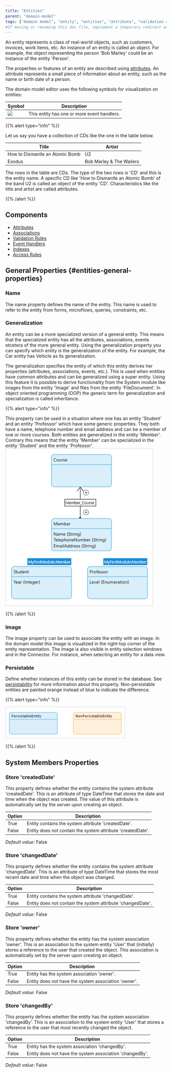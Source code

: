 ```yaml
---
title: "Entities"
parent: "domain-model"
tags: ["domain model", "entity", "entities", "attribute", "validation rule", "even handler", "access rule", "studio pro"]
#If moving or renaming this doc file, implement a temporary redirect and let the respective team know they should update the URL in the product. See Mapping to Products for more details.
---
```



An entity represents a class of real-world objects, such as customers, invoices, work items, etc. An instance of an entity is called an object. For example, the object representing the person 'Bob Marley' could be an instance of the entity 'Person'.

The properties or features of an entity are described using [attributes](attributes). An attribute represents a small piece of information about an entity, such as the name or birth date of a person.

The domain model editor uses the following symbols for visualization on entities:

| Symbol | Description |
| --- | --- |
| ![](attachments/819203/917594.png) | This entity has one or more event handlers. |

{{% alert type="info" %}}

Let us say you have a collection of CDs like the one in the table below.

| Title | Artist |
| --- | --- |
| How to Dismantle an Atomic Bomb | U2 |
| Exodus | Bob Marley & The Wailers |

The rows in the table are CDs. The type of the two rows is 'CD' and this is the entity name. A specific CD like 'How to Dismantle an Atomic Bomb' of the band U2 is called an object of the entity 'CD'. Characteristics like the title and artist are called attributes.

{{% /alert %}}

## Components

*   [Attributes](attributes)
*   [Associations](associations)
*   [Validation Rules](validation-rules)
*   [Event Handlers](event-handlers)
*   [Indexes](indexes)
*   [Access Rules](access-rules)

## General Properties {#entities-general-properties}

### Name

The name property defines the name of the entity. This name is used to refer to the entity from forms, microflows, queries, constraints, etc.

### Generalization

An entity can be a more specialized version of a general entity. This means that the specialized entity has all the attributes, associations, events etcetera of the more general entity. Using the generalization property you can specify which entity is the generalization of the entity. For example, the Car entity has Vehicle as its generalization.

The generalization specifies the entity of which this entity derives her properties (attributes, associations, events, etc.). This is used when entities have common attributes and can be generalized using a super entity. Using this feature it is possible to derive functionality from the System module like images from the entity 'Image' and files from the entity 'FileDocument'. In object oriented programming (OOP) the generic term for generalization and specialization is called inheritance.

{{% alert type="info" %}}

This property can be used in a situation where one has an entity 'Student' and an entity 'Professor' which have some generic properties. They both have a name, telephone number and email address and can be a member of one or more courses. Both entities are generalized in the entity 'Member'. Contrary this means that the entity 'Member' can be specialized in the entity 'Student' and the entity 'Professor'.
![](attachments/domain-model-editor/917900.png)

{{% /alert %}}

### Image

The image property can be used to associate the entity with an image. In the domain model this image is visualized in the right-top corner of the entity representation. The image is also visible in entity selection windows and in the Connector. For instance, when selecting an entity for a data view.

### Persistable

Define whether instances of this entity can be stored in the database. See [persistability](persistability) for more information about this property. Non-persistable entities are painted orange instead of blue to indicate the difference.

{{% alert type="info" %}}

![](attachments/domain-model-editor/4325380.png)

{{% /alert %}}

## System Members Properties

### Store 'createdDate'

This property defines whether the entity contains the system attribute 'createdDate'. This is an attribute of type DateTime that stores the date and time when the object was created. The value of this attribute is automatically set by the server upon creating an object.

| Option | Description |
| --- | --- |
| True | Entity contains the system attribute 'createdDate'. |
| False | Entity does not contain the system attribute 'createdDate'. |

_Default value:_ False

### Store 'changedDate'

This property defines whether the entity contains the system attribute 'changedDate'. This is an attribute of type DateTime that stores the most recent date and time when the object was changed.

| Option | Description |
| --- | --- |
| True | Entity contains the system attribute 'changedDate'. |
| False | Entity does not contain the system attribute 'changedDate'. |

_Default value:_ False

### Store 'owner'

This property defines whether the entity has the system association 'owner'. This is an association to the system entity 'User' that (initially) stores a reference to the user that created the object. This association is automatically set by the server upon creating an object.

| Option | Description |
| --- | --- |
| True | Entity has the system association 'owner'. |
| False | Entity does not have the system association 'owner'. |

_Default value:_ False

### Store 'changedBy'

This property defines whether the entity has the system association 'changedBy'. This is an association to the system entity 'User' that stores a reference to the user that most recently changed the object.

| Option | Description |
| --- | --- |
| True | Entity has the system association 'changedBy'. |
| False | Entity does not have the system association 'changedBy'. |

_Default value:_ False
